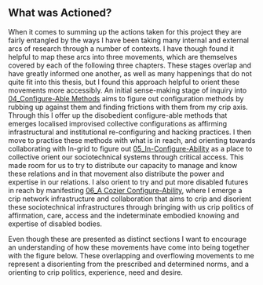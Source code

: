 ## What was Actioned?

When it comes to summing up the actions taken for this project they are fairly entangled by the ways I have been taking many internal and external arcs of research through a number of contexts. I have though found it helpful to map these arcs into three movements, which are themselves covered by each of the following three chapters. These stages overlap and have greatly informed one another, as well as many happenings that do not quite fit into this thesis, but I found this approach helpful to orient these movements more accessibly. An initial sense-making stage of inquiry into [04_Configure-Able Methods](../../04_Configure-able_Methods/04_Configure-Able%20Methods.md) aims to figure out configuration methods by rubbing up against them and finding frictions with them from my crip axis. Through this I offer up the disobedient configure-able methods that emerges localised improvised collective configurations as affirming infrastructural and institutional re-configuring and hacking practices. I then move to practise these methods with what is in reach, and orienting towards collaborating with In-grid to figure out [05_In-Configure-Ability](../../05_In-Configure-Ability/05_In-Configure-Ability.md) as a place to collective orient our sociotechnical systems through critical access. This made room for us to try to distribute our capacity to manage and know these relations and in that movement also distribute the power and expertise in our relations. I also orient to try and put more disabled futures in reach by manifesting [06_A Cozier Configure-Ability](../../06_A%20Cozier%20Configure-Ability/06_A%20Cozier%20Configure-Ability.md), where I emerge a crip network infrastructure and collaboration that aims to crip and disorient these sociotechnical infrastructures through bringing with us crip politics of affirmation, care, access and the indeterminate embodied knowing and expertise of disabled bodies.

Even though these are presented as distinct sections I want to encourage an understanding of how these movements have come into being together with the figure below. These overlapping and overflowing movements to me represent a disorienting from the prescribed and determined norms, and a orienting to crip politics, experience, need and desire.

